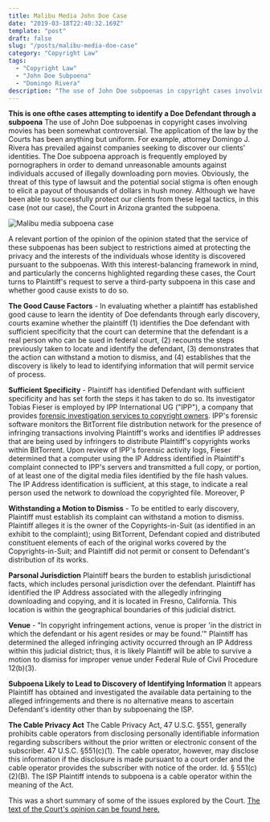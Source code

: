 ```yaml
---
title: Malibu Media John Doe Case
date: "2019-03-18T22:40:32.169Z"
template: "post"
draft: false
slug: "/posts/malibu-media-doe-case"
category: "Copyright Law"
tags:
  - "Copyright Law"
  - "John Doe Subpoena"
  - "Domingo Rivera"
description: "The use of John Doe subpoenas in copyright cases involving movies has been somewhat controversial.  The application of the law by the Courts has been anything but uniform.  For example, attorney Domingo J. Rivera has prevailed against companies seeking to discover our clients' identities.  The Doe subpoena approach is frequently employed by pornographers in order to demand unreasonable amounts against individuals accused of illegally downloading porn movies.  Obviously, the threat of this type of lawsuit and the potential social stigma is often enough to elicit a payout of thousands of dollars in hush money."
---
```


**This is one ofthe cases attempting to identify a Doe Defendant through a subpoena** The use of John Doe subpoenas in copyright cases involving movies has been somewhat controversial.  The application of the law by the Courts has been anything but uniform.  For example, attorney Domingo J. Rivera has prevailed against companies seeking to discover our clients' identities.  The Doe subpoena approach is frequently employed by pornographers in order to demand unreasonable amounts against individuals accused of illegally downloading porn movies.  Obviously, the threat of this type of lawsuit and the potential social stigma is often enough to elicit a payout of thousands of dollars in hush money.  Although we have been able to successfully protect our clients from these legal tactics, in this case (not our case), the Court in Arizona granted the subpoena.

![Malibu media subpoena case](/media/Malibu.jpeg)

A relevant portion of the opinion of the opinion stated that the service of these subpoenas has been subject to restrictions aimed at protecting the privacy and the interests of the individuals whose identity is discovered pursuant to the subpoenas. With this interest-balancing framework in mind, and particularly the concerns highlighted regarding these cases, the Court turns to Plaintiff's request to serve a third-party subpoena in this case and whether good cause exists to do so.

**The Good Cause Factors** - In evaluating whether a plaintiff has established good cause to learn the identity of Doe defendants through early discovery, courts examine whether the plaintiff (1) identifies the Doe defendant with sufficient specificity that the court can determine that the defendant is a real person who can be sued in federal court, (2) recounts the steps previously taken to locate and identify the defendant, (3) demonstrates that the action can withstand a motion to dismiss, and (4) establishes that the discovery is likely to lead to identifying information that will permit service of process. 

**Sufficient Specificity** - Plaintiff has identified Defendant with sufficient specificity and has set forth the steps it has taken to do so. Its investigator Tobias Fieser is employed by IPP International UG ("IPP"), a company that provides [forensic investigation services to copyright owners](https://www.cyberforensics.tech).  IPP's forensic software monitors the BitTorrent file distribution network for the presence of infringing transactions involving Plaintiff's works and identifies IP addresses that are being used by infringers to distribute Plaintiff's copyrights works within BitTorrent. Upon review of IPP's forensic activity logs, Fieser determined that a computer using the IP Address identified in Plaintiff's complaint connected to IPP's servers and transmitted a full copy, or portion, of at least one of the digital media files identified by the file hash values. The IP Address identification is sufficient, at this stage, to indicate a real person used the network to download the copyrighted file. Moreover, P

**Withstanding a Motion to Dismiss** - To be entitled to early discovery, Plaintiff must establish its complaint can withstand a motion to dismiss. Plaintiff alleges it is the owner of the Copyrights-in-Suit (as identified in an exhibit to the complaint); using BitTorrent, Defendant copied and distributed constituent elements of each of the original works covered by the Copyrights-in-Suit; and Plaintiff did not permit or consent to Defendant's distribution of its works. 

**Parsonal Jurisdiction** Plaintiff bears the burden to establish jurisdictional facts, which includes personal jurisdiction over the defendant. Plaintiff has identified the IP Address associated with the allegedly infringing downloading and copying, and it is located in Fresno, California. This location is within the geographical boundaries of this judicial district. 

**Venue** - "In copyright infringement actions, venue is proper 'in the district in which the defendant or his agent resides or may be found.'" Plaintiff has determined the alleged infringing activity occurred through an IP Address within this judicial district; thus, it is likely Plaintiff will be able to survive a motion to dismiss for improper venue under Federal Rule of Civil Procedure 12(b)(3). 

**Subpoena Likely to Lead to Discovery of Identifying Information** It appears Plaintiff has obtained and investigated the available data pertaining to the alleged infringements and there is no alternative means to ascertain Defendant's identity other than by subpoenaing the ISP. 

**The Cable Privacy Act** The Cable Privacy Act, 47 U.S.C. §551, generally prohibits cable operators from disclosing personally identifiable information regarding subscribers without the prior written or electronic consent of the subscriber. 47 U.S.C. §551(c)(1). The cable operator, however, may disclose this information if the disclosure is made pursuant to a court order and the cable operator provides the subscriber with notice of the order. Id. § 551(c)(2)(B). The ISP Plaintiff intends to subpoena is a cable operator within the meaning of the Act.

This was a short summary of some of the issues explored by the Court.  [The text of the Court's opinion can be found here.](https://www.cyberlawyer.tech/malibu-media-v-doe-copyright-subpoena/)